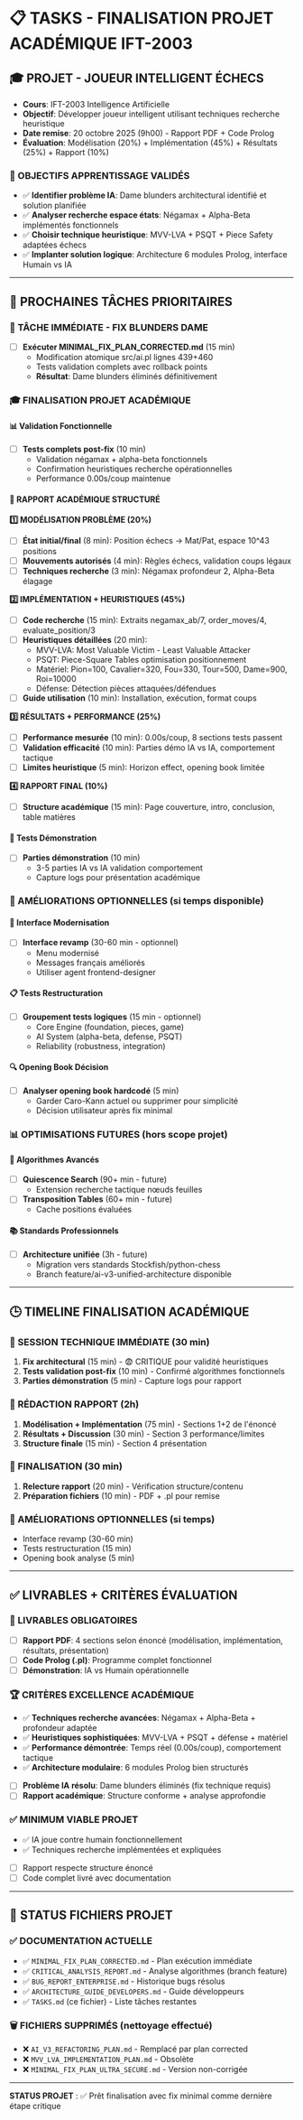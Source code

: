 # 📋 TASKS - FINALISATION PROJET ACADÉMIQUE IFT-2003

## 🎓 **PROJET - JOUEUR INTELLIGENT ÉCHECS**
- **Cours**: IFT-2003 Intelligence Artificielle
- **Objectif**: Développer joueur intelligent utilisant techniques recherche heuristique  
- **Date remise**: 20 octobre 2025 (9h00) - Rapport PDF + Code Prolog
- **Évaluation**: Modélisation (20%) + Implémentation (45%) + Résultats (25%) + Rapport (10%)

### **🎯 OBJECTIFS APPRENTISSAGE VALIDÉS**
- ✅ **Identifier problème IA**: Dame blunders architectural identifié et solution planifiée
- ✅ **Analyser recherche espace états**: Négamax + Alpha-Beta implémentés fonctionnels  
- ✅ **Choisir technique heuristique**: MVV-LVA + PSQT + Piece Safety adaptées échecs
- ✅ **Implanter solution logique**: Architecture 6 modules Prolog, interface Humain vs IA

---

## 🎯 **PROCHAINES TÂCHES PRIORITAIRES**

### **🚨 TÂCHE IMMÉDIATE - FIX BLUNDERS DAME**
- [ ] **Exécuter MINIMAL_FIX_PLAN_CORRECTED.md** (15 min)
  - Modification atomique src/ai.pl lignes 439+460
  - Tests validation complets avec rollback points
  - **Résultat**: Dame blunders éliminés définitivement

### **🎓 FINALISATION PROJET ACADÉMIQUE** 

#### **📊 Validation Fonctionnelle**
- [ ] **Tests complets post-fix** (10 min)
  - Validation négamax + alpha-beta fonctionnels
  - Confirmation heuristiques recherche opérationnelles 
  - Performance 0.00s/coup maintenue

#### **📝 RAPPORT ACADÉMIQUE STRUCTURÉ**

**1️⃣ MODÉLISATION PROBLÈME (20%)**
- [ ] **État initial/final** (8 min): Position échecs → Mat/Pat, espace 10^43 positions
- [ ] **Mouvements autorisés** (4 min): Règles échecs, validation coups légaux
- [ ] **Techniques recherche** (3 min): Négamax profondeur 2, Alpha-Beta élagage

**2️⃣ IMPLÉMENTATION + HEURISTIQUES (45%)**
- [ ] **Code recherche** (15 min): Extraits negamax_ab/7, order_moves/4, evaluate_position/3
- [ ] **Heuristiques détaillées** (20 min):
  - MVV-LVA: Most Valuable Victim - Least Valuable Attacker
  - PSQT: Piece-Square Tables optimisation positionnement
  - Matériel: Pion=100, Cavalier=320, Fou=330, Tour=500, Dame=900, Roi=10000
  - Défense: Détection pièces attaquées/défendues
- [ ] **Guide utilisation** (10 min): Installation, exécution, format coups

**3️⃣ RÉSULTATS + PERFORMANCE (25%)**
- [ ] **Performance mesurée** (10 min): 0.00s/coup, 8 sections tests passent
- [ ] **Validation efficacité** (10 min): Parties démo IA vs IA, comportement tactique
- [ ] **Limites heuristique** (5 min): Horizon effect, opening book limitée

**4️⃣ RAPPORT FINAL (10%)**
- [ ] **Structure académique** (15 min): Page couverture, intro, conclusion, table matières

#### **🧪 Tests Démonstration**
- [ ] **Parties démonstration** (10 min)
  - 3-5 parties IA vs IA validation comportement
  - Capture logs pour présentation académique

### **🔧 AMÉLIORATIONS OPTIONNELLES** (si temps disponible)

#### **🎨 Interface Modernisation** 
- [ ] **Interface revamp** (30-60 min - optionnel)
  - Menu modernisé
  - Messages français améliorés
  - Utiliser agent frontend-designer

#### **📋 Tests Restructuration**
- [ ] **Groupement tests logiques** (15 min - optionnel)  
  - Core Engine (foundation, pieces, game)
  - AI System (alpha-beta, defense, PSQT)
  - Reliability (robustness, integration)

#### **🔍 Opening Book Décision**
- [ ] **Analyser opening book hardcodé** (5 min)
  - Garder Caro-Kann actuel ou supprimer pour simplicité
  - Décision utilisateur après fix minimal

### **📊 OPTIMISATIONS FUTURES** (hors scope projet)

#### **🧠 Algorithmes Avancés**
- [ ] **Quiescence Search** (90+ min - future)
  - Extension recherche tactique nœuds feuilles
- [ ] **Transposition Tables** (60+ min - future)  
  - Cache positions évaluées

#### **📚 Standards Professionnels**
- [ ] **Architecture unifiée** (3h - future)
  - Migration vers standards Stockfish/python-chess
  - Branch feature/ai-v3-unified-architecture disponible

---

## 🕒 **TIMELINE FINALISATION ACADÉMIQUE**

### **📅 SESSION TECHNIQUE IMMÉDIATE (30 min)**
1. **Fix architectural** (15 min) - 😨 CRITIQUE pour validité heuristiques
2. **Tests validation post-fix** (10 min) - Confirmé algorithmes fonctionnels
3. **Parties démonstration** (5 min) - Capture logs pour rapport

### **📅 RÉDACTION RAPPORT (2h)**
1. **Modélisation + Implémentation** (75 min) - Sections 1+2 de l'énoncé
2. **Résultats + Discussion** (30 min) - Section 3 performance/limites
3. **Structure finale** (15 min) - Section 4 présentation

### **📅 FINALISATION (30 min)**
1. **Relecture rapport** (20 min) - Vérification structure/contenu
2. **Préparation fichiers** (10 min) - PDF + .pl pour remise

### **📅 AMÉLIORATIONS OPTIONNELLES** (si temps)
- Interface revamp (30-60 min)
- Tests restructuration (15 min)
- Opening book analyse (5 min)

---

## ✅ **LIVRABLES + CRITÈRES ÉVALUATION**

### **📄 LIVRABLES OBLIGATOIRES**
- [ ] **Rapport PDF**: 4 sections selon énoncé (modélisation, implémentation, résultats, présentation)
- [ ] **Code Prolog (.pl)**: Programme complet fonctionnel
- [ ] **Démonstration**: IA vs Humain opérationnelle

### **🏆 CRITÈRES EXCELLENCE ACADÉMIQUE**
- ✅ **Techniques recherche avancées**: Négamax + Alpha-Beta + profondeur adaptée
- ✅ **Heuristiques sophistiquées**: MVV-LVA + PSQT + défense + matériel
- ✅ **Performance démontrée**: Temps réel (0.00s/coup), comportement tactique
- ✅ **Architecture modulaire**: 6 modules Prolog bien structurés
- [ ] **Problème IA résolu**: Dame blunders éliminés (fix technique requis)
- [ ] **Rapport académique**: Structure conforme + analyse approfondie

### **✅ MINIMUM VIABLE PROJET**
- ✅ IA joue contre humain fonctionnellement
- ✅ Techniques recherche implémentées et expliquées
- [ ] Rapport respecte structure énoncé
- [ ] Code complet livré avec documentation

---

## 📂 **STATUS FICHIERS PROJET**

### **✅ DOCUMENTATION ACTUELLE**
- ✅ `MINIMAL_FIX_PLAN_CORRECTED.md` - Plan exécution immédiate
- ✅ `CRITICAL_ANALYSIS_REPORT.md` - Analyse algorithmes (branch feature)
- ✅ `BUG_REPORT_ENTERPRISE.md` - Historique bugs résolus
- ✅ `ARCHITECTURE_GUIDE_DEVELOPERS.md` - Guide développeurs
- ✅ `TASKS.md` (ce fichier) - Liste tâches restantes

### **🗑️ FICHIERS SUPPRIMÉS** (nettoyage effectué)
- ❌ `AI_V3_REFACTORING_PLAN.md` - Remplacé par plan corrected
- ❌ `MVV_LVA_IMPLEMENTATION_PLAN.md` - Obsolète
- ❌ `MINIMAL_FIX_PLAN_ULTRA_SECURE.md` - Version non-corrigée

---

**STATUS PROJET** : ✅ Prêt finalisation avec fix minimal comme dernière étape critique